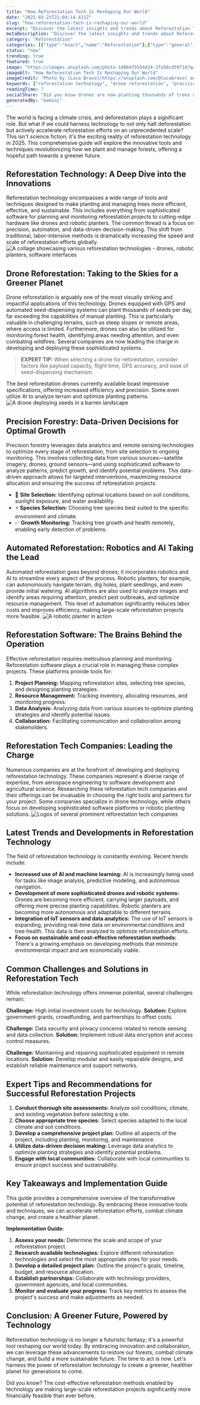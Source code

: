 ```yaml
---
title: "How Reforestation Tech Is Reshaping Our World"
date: "2025-03-23T21:04:14.411Z"
slug: "how-reforestation-tech-is-reshaping-our-world"
excerpt: "Discover the latest insights and trends about Reforestation Tech. This comprehensive guide covers everything you need to know about Reforestation Tech in 2025."
metaDescription: "Discover the latest insights and trends about Reforestation Tech. This comprehensive guide covers everything you need to know about Reforestation Tech in 2..."
category: "Reforestation"
categories: [{"type":"exact","name":"Reforestation"},{"type":"general","name":"Environmental Tech"},{"type":"medium","name":"Drone Technology"},{"type":"specific","name":"Precision Planting"},{"type":"niche","name":"Seedling Monitoring"}]
status: "new"
trending: true
featured: true
image: "https://images.unsplash.com/photo-1486475554424-2fa50cd59f18?q=85&w=1200&fit=max&fm=webp&auto=compress"
imageAlt: "How Reforestation Tech Is Reshaping Our World"
imageCredit: "Photo by [Luca Bravo](https://unsplash.com/@lucabravo) on Unsplash"
keywords: ["reforestation technology", "drone reforestation", "precision forestry", "automated reforestation", "reforestation software", "best reforestation drones", "buy reforestation equipment", "reforestation tech companies", "sustainable forestry technology", "cost effective reforestation methods"]
readingTime: 7
socialShare: "Did you know drones are now planting thousands of trees a day? Reforestation technology is revolutionizing our fight against climate change, proving that innovation can help us heal the planet."
generatedBy: "Gemini"
---
```




The world is facing a climate crisis, and deforestation plays a significant role.  But what if we could harness technology to not only halt deforestation but actively accelerate reforestation efforts on an unprecedented scale?  This isn't science fiction; it's the exciting reality of reforestation technology in 2025.  This comprehensive guide will explore the innovative tools and techniques revolutionizing how we plant and manage forests, offering a hopeful path towards a greener future.

## Reforestation Technology: A Deep Dive into the Innovations

Reforestation technology encompasses a wide range of tools and techniques designed to make planting and managing trees more efficient, effective, and sustainable.  This includes everything from sophisticated software for planning and monitoring reforestation projects to cutting-edge hardware like drones and robotic planters.  The common thread is a focus on precision, automation, and data-driven decision-making.  This shift from traditional, labor-intensive methods is dramatically increasing the speed and scale of reforestation efforts globally. ![A collage showcasing various reforestation technologies - drones, robotic planters, software interfaces](https://images.unsplash.com/photo-1531297484001-80022131f5a1?q=85&w=1200&fit=max&fm=webp&auto=compress)

## Drone Reforestation: Taking to the Skies for a Greener Planet

Drone reforestation is arguably one of the most visually striking and impactful applications of this technology.  Drones equipped with GPS and automated seed-dispensing systems can plant thousands of seeds per day, far exceeding the capabilities of manual planting.  This is particularly valuable in challenging terrains, such as steep slopes or remote areas, where access is limited.  Furthermore, drones can also be utilized for monitoring forest health, identifying areas needing attention, and even combating wildfires.  Several companies are now leading the charge in developing and deploying these sophisticated systems.  

> **EXPERT TIP:**  When selecting a drone for reforestation, consider factors like payload capacity, flight time, GPS accuracy, and ease of seed-dispensing mechanism.

The best reforestation drones currently available boast impressive specifications, offering increased efficiency and precision.  Some even utilize AI to analyze terrain and optimize planting patterns. ![A drone deploying seeds in a barren landscape](https://images.unsplash.com/photo-1526374965328-7f61d4dc18c5?q=85&w=1200&fit=max&fm=webp&auto=compress)

## Precision Forestry: Data-Driven Decisions for Optimal Growth

Precision forestry leverages data analytics and remote sensing technologies to optimize every stage of reforestation, from site selection to ongoing monitoring.  This involves collecting data from various sources—satellite imagery, drones, ground sensors—and using sophisticated software to analyze patterns, predict growth, and identify potential problems.  This data-driven approach allows for targeted interventions, maximizing resource allocation and ensuring the success of reforestation projects.

* 🔑 **Site Selection:** Identifying optimal locations based on soil conditions, sunlight exposure, and water availability.
* ⚡ **Species Selection:** Choosing tree species best suited to the specific environment and climate.
* ✅ **Growth Monitoring:** Tracking tree growth and health remotely, enabling early detection of problems.

## Automated Reforestation: Robotics and AI Taking the Lead

Automated reforestation goes beyond drones; it incorporates robotics and AI to streamline every aspect of the process.  Robotic planters, for example, can autonomously navigate terrain, dig holes, plant seedlings, and even provide initial watering.  AI algorithms are also used to analyze images and identify areas requiring attention, predict pest outbreaks, and optimize resource management.  This level of automation significantly reduces labor costs and improves efficiency, making large-scale reforestation projects more feasible. ![A robotic planter in action](https://images.unsplash.com/photo-1487017159836-4e23ece2e4cf?q=85&w=1200&fit=max&fm=webp&auto=compress)

## Reforestation Software: The Brains Behind the Operation

Effective reforestation requires meticulous planning and monitoring.  Reforestation software plays a crucial role in managing these complex projects. These platforms provide tools for:

1. **Project Planning:** Mapping reforestation sites, selecting tree species, and designing planting strategies.
2. **Resource Management:** Tracking inventory, allocating resources, and monitoring progress.
3. **Data Analysis:** Analyzing data from various sources to optimize planting strategies and identify potential issues.
4. **Collaboration:** Facilitating communication and collaboration among stakeholders.

## Reforestation Tech Companies: Leading the Charge

Numerous companies are at the forefront of developing and deploying reforestation technology.  These companies represent a diverse range of expertise, from aerospace engineering to software development and agricultural science.  Researching these reforestation tech companies and their offerings can be invaluable in choosing the right tools and partners for your project.  Some companies specialize in drone technology, while others focus on developing sophisticated software platforms or robotic planting solutions.  ![Logos of several prominent reforestation tech companies](https://images.unsplash.com/photo-1486475554424-2fa50cd59f18?q=85&w=1200&fit=max&fm=webp&auto=compress)

## Latest Trends and Developments in Reforestation Technology

The field of reforestation technology is constantly evolving.  Recent trends include:

* **Increased use of AI and machine learning:**  AI is increasingly being used for tasks like image analysis, predictive modeling, and autonomous navigation.
* **Development of more sophisticated drones and robotic systems:**  Drones are becoming more efficient, carrying larger payloads, and offering more precise planting capabilities. Robotic planters are becoming more autonomous and adaptable to different terrains.
* **Integration of IoT sensors and data analytics:**  The use of IoT sensors is expanding, providing real-time data on environmental conditions and tree health.  This data is then analyzed to optimize reforestation efforts.
* **Focus on sustainable and cost-effective reforestation methods:**  There's a growing emphasis on developing methods that minimize environmental impact and are economically viable.

## Common Challenges and Solutions in Reforestation Tech

While reforestation technology offers immense potential, several challenges remain:

**Challenge:** High initial investment costs for technology.
**Solution:** Explore government grants, crowdfunding, and partnerships to offset costs.

**Challenge:**  Data security and privacy concerns related to remote sensing and data collection.
**Solution:** Implement robust data encryption and access control measures.

**Challenge:**  Maintaining and repairing sophisticated equipment in remote locations.
**Solution:** Develop modular and easily repairable designs, and establish reliable maintenance and support networks.

## Expert Tips and Recommendations for Successful Reforestation Projects

1. **Conduct thorough site assessments:**  Analyze soil conditions, climate, and existing vegetation before selecting a site.
2. **Choose appropriate tree species:**  Select species adapted to the local climate and soil conditions.
3. **Develop a comprehensive project plan:**  Outline all aspects of the project, including planting, monitoring, and maintenance.
4. **Utilize data-driven decision making:**  Leverage data analytics to optimize planting strategies and identify potential problems.
5. **Engage with local communities:**  Collaborate with local communities to ensure project success and sustainability.

## Key Takeaways and Implementation Guide

This guide provides a comprehensive overview of the transformative potential of reforestation technology.  By embracing these innovative tools and techniques, we can accelerate reforestation efforts, combat climate change, and create a healthier planet.

**Implementation Guide:**

1. **Assess your needs:**  Determine the scale and scope of your reforestation project.
2. **Research available technologies:**  Explore different reforestation technologies and select the most appropriate ones for your needs.
3. **Develop a detailed project plan:**  Outline the project's goals, timeline, budget, and resource allocation.
4. **Establish partnerships:**  Collaborate with technology providers, government agencies, and local communities.
5. **Monitor and evaluate your progress:**  Track key metrics to assess the project's success and make adjustments as needed.

## Conclusion:  A Greener Future, Powered by Technology

Reforestation technology is no longer a futuristic fantasy; it's a powerful tool reshaping our world today.  By embracing innovation and collaboration, we can leverage these advancements to restore our forests, combat climate change, and build a more sustainable future. The time to act is now.  Let's harness the power of reforestation technology to create a greener, healthier planet for generations to come.

Did you know?  The cost-effective reforestation methods enabled by technology are making large-scale reforestation projects significantly more financially feasible than ever before.
